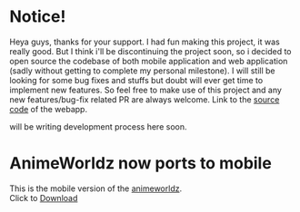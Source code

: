 # Notice!
Heya guys, thanks for your support. I had fun making this project, it was really good. But I think i'll be discontinuing the project soon, so i decided to open source the codebase of both mobile application and web application (sadly without getting to complete my personal milestone). I will still be looking for some bug fixes and stuffs but doubt will ever get time to implement new features. So feel free to make use of this project and any new features/bug-fix related PR are always welcome.
Link to the [source code](https://github.com/Dovakiin0/animeworldz) of the webapp.

will be writing development process here soon.

# AnimeWorldz now ports to mobile

This is the mobile version of the [animeworldz](https://github.com/Dovakiin0/animeworldz).  
Click to [Download](https://github.com/Dovakiin0/animeworldz-mobile/releases/download/2.0.0/animeworldz-signed.apk)
